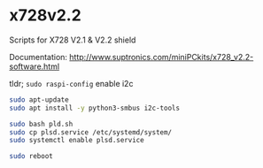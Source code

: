 # x728v2.2
Scripts for X728 V2.1 & V2.2 shield

Documentation: http://www.suptronics.com/miniPCkits/x728_v2.2-software.html

tldr;
`sudo raspi-config` 
enable i2c

```bash
sudo apt-update
sudo apt install -y python3-smbus i2c-tools

sudo bash pld.sh
sudo cp plsd.service /etc/systemd/system/
sudo systemctl enable plsd.service

sudo reboot
```
